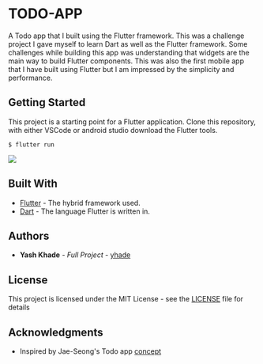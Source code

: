 # TODO-APP

A Todo app that I built using the Flutter framework. 
This was a challenge project I gave myself to learn Dart as well as the Flutter framework.
Some challenges while building this app was understanding that widgets are the main way to build Flutter components.
This was also the first mobile app that I have built using Flutter but I am impressed by the simplicity and performance.  



## Getting Started

This project is a starting point for a Flutter application. 
Clone this repository, with either VSCode or android studio download the Flutter tools.
 ```aidl
$ flutter run
```

 


![](https://media.giphy.com/media/kh6Y0tcmOlatF7F3rV/giphy.gif)


## Built With

* [Flutter](https://flutter.dev/) - The hybrid framework used.
* [Dart](https://dart.dev/) - The language Flutter is written in.

## Authors

* **Yash Khade** - *Full Project* - [yhade](https://github.com/ykhade)

## License

This project is licensed under the MIT License - see the [LICENSE](LICENSE) file for details
## Acknowledgments
* Inspired by Jae-Seong's Todo app [concept](https://dribbble.com/shots/3812962-iPhone-X-Todo-Concept)
